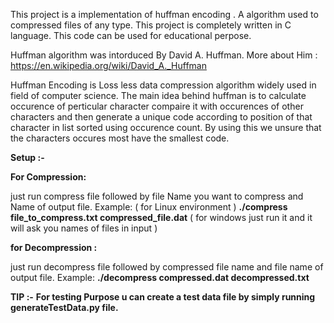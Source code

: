 This project is a implementation of huffman encoding . A algorithm used to compressed files of any type. 
This project is completely written in C language.
This code can be used for educational perpose.

Huffman algorithm was intorduced By David A. Huffman.
More about Him : https://en.wikipedia.org/wiki/David_A._Huffman

Huffman Encoding is Loss less data compression algorithm widely used in field of computer science. The main idea behind huffman is to calculate occurence of perticular character compaire it with occurences of other characters and then generate a unique code according to position of that character in list sorted using occurence count.
By using this we unsure that the characters occures most have the smallest code.

**Setup :-**

  **For Compression:**
  
  just run compress file followed by file Name you want to compress and Name of output file.
    Example: ( for Linux environment )
            **./compress file_to_compress.txt compressed_file.dat**
             ( for windows just run it and it will ask you names of files in input )
  
  **for Decompression :**
  
  just run decompress file followed by compressed file name and file name of output file.
    Example: 
            **./decompress compressed.dat decompressed.txt**
  

**TIP :-**
**For testing Purpose u can create a test data file by simply running generateTestData.py file.**
